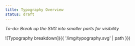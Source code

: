 ```yaml
---
title: Typography Overview
status: draft
---
```

*To-do: Break up the SVG into smaller parts for visibility*

![Typography breakdown]({{ '/img/typography.svg' | path }})